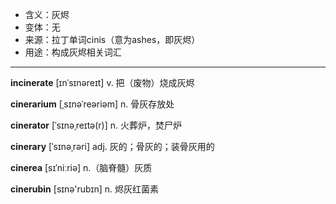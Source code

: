 - <span class="definition">含义：灰烬</span>
- <span class="definition">变体：无</span>
- <span class="definition">来源：拉丁单词cinis（意为ashes，即灰烬）</span>
- <span class="definition">用途：构成灰烬相关词汇</span>

---

<span class="vocabulary">**incinerate**</span> [ɪnˈsɪnəreɪt] v. 把（废物）烧成灰烬

<span class="vocabulary">**cinerarium**</span> [ˌsɪnəˈreəriəm] n. 骨灰存放处

<span class="vocabulary">**cinerator**</span> [ˈsɪnəˌreɪtə(r)] n. 火葬炉，焚尸炉

<span class="vocabulary">**cinerary**</span> [ˈsɪnəˌrәri] adj. 灰的；骨灰的；装骨灰用的

<span class="vocabulary">**cinerea**</span> [sɪˈniːriə] n.（脑脊髓）灰质

<span class="vocabulary">**cinerubin**</span> [sɪnә'rubɪn] n. 烬灰红菌素

